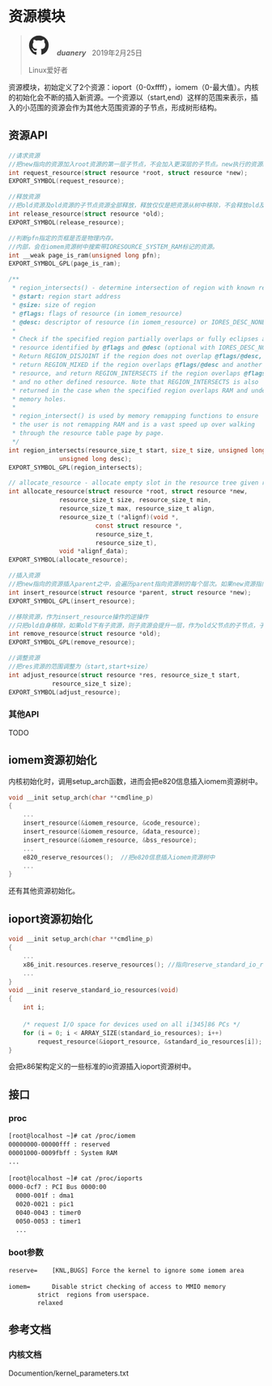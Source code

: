 # 资源模块

> [![40](https://github.com/duanery/picture/blob/master/github/github_black_40px.png)](https://duanery.github.io)
> &nbsp;&nbsp;
> ***duanery*** &nbsp;
> 2019年2月25日
>
> Linux爱好者

资源模块，初始定义了2个资源：ioport（0-0xffff），iomem（0-最大值）。内核的初始化会不断的插入新资源。一个资源以（start,end）这样的范围来表示，插入的小范围的资源会作为其他大范围资源的子节点，形成树形结构。

## 资源API

```c
//请求资源
//把new指向的资源加入root资源的第一层子节点，不会加入更深层的子节点。new执行的资源必须是已分配内存的。
int request_resource(struct resource *root, struct resource *new);
EXPORT_SYMBOL(request_resource);
```

```c
//释放资源
//把old资源及old资源的子节点资源全部释放，释放仅仅是把资源从树中移除，不会释放old及其子资源的结构体。
int release_resource(struct resource *old);
EXPORT_SYMBOL(release_resource);
```

```c
//判断pfn指定的页框是否是物理内存。
//内部，会在iomem资源树中搜索带IORESOURCE_SYSTEM_RAM标记的资源。
int __weak page_is_ram(unsigned long pfn);
EXPORT_SYMBOL_GPL(page_is_ram);
```

```c
/**
 * region_intersects() - determine intersection of region with known resources
 * @start: region start address
 * @size: size of region
 * @flags: flags of resource (in iomem_resource)
 * @desc: descriptor of resource (in iomem_resource) or IORES_DESC_NONE
 *
 * Check if the specified region partially overlaps or fully eclipses a
 * resource identified by @flags and @desc (optional with IORES_DESC_NONE).
 * Return REGION_DISJOINT if the region does not overlap @flags/@desc,
 * return REGION_MIXED if the region overlaps @flags/@desc and another
 * resource, and return REGION_INTERSECTS if the region overlaps @flags/@desc
 * and no other defined resource. Note that REGION_INTERSECTS is also
 * returned in the case when the specified region overlaps RAM and undefined
 * memory holes.
 *
 * region_intersect() is used by memory remapping functions to ensure
 * the user is not remapping RAM and is a vast speed up over walking
 * through the resource table page by page.
 */
int region_intersects(resource_size_t start, size_t size, unsigned long flags,
		      unsigned long desc);
EXPORT_SYMBOL_GPL(region_intersects);
```

```c
// allocate_resource - allocate empty slot in the resource tree given range & alignment. The resource will be reallocated with a new size if it was already allocated
int allocate_resource(struct resource *root, struct resource *new,
		      resource_size_t size, resource_size_t min,
		      resource_size_t max, resource_size_t align,
		      resource_size_t (*alignf)(void *,
						const struct resource *,
						resource_size_t,
						resource_size_t),
		      void *alignf_data);
EXPORT_SYMBOL(allocate_resource);
```

```c
//插入资源
//把new指向的资源插入parent之中，会遍历parent指向资源树的每个层次。如果new资源指向一个比较大的范围，会把该范围内的资源作为new的子节点。如果new资源指向一个比较小的范围，new会作为其他资源的子节点而插入。
int insert_resource(struct resource *parent, struct resource *new);
EXPORT_SYMBOL_GPL(insert_resource);
```

```c
//移除资源，作为insert_resource操作的逆操作
//只把old自身移除，如果old下有子资源，则子资源会提升一层，作为old父节点的子节点，子资源不会被移除。
int remove_resource(struct resource *old);
EXPORT_SYMBOL_GPL(remove_resource);
```

```c
//调整资源
//把res资源的范围调整为（start,start+size）
int adjust_resource(struct resource *res, resource_size_t start,
			resource_size_t size);
EXPORT_SYMBOL(adjust_resource);
```

### 其他API

TODO

## iomem资源初始化

内核初始化时，调用setup_arch函数，进而会把e820信息插入iomem资源树中。

```c
void __init setup_arch(char **cmdline_p)
{
    ...
    insert_resource(&iomem_resource, &code_resource);
	insert_resource(&iomem_resource, &data_resource);
	insert_resource(&iomem_resource, &bss_resource);
    ...
    e820_reserve_resources();  //把e820信息插入iomem资源树中
    ...
}
```

还有其他资源初始化。

## ioport资源初始化

```c
void __init setup_arch(char **cmdline_p)
{
    ...
	x86_init.resources.reserve_resources(); //指向reserve_standard_io_resources
    ...
}
void __init reserve_standard_io_resources(void)
{
	int i;

	/* request I/O space for devices used on all i[345]86 PCs */
	for (i = 0; i < ARRAY_SIZE(standard_io_resources); i++)
		request_resource(&ioport_resource, &standard_io_resources[i]);
}
```

会把x86架构定义的一些标准的io资源插入ioport资源树中。

## 接口

### proc

```bash
[root@localhost ~]# cat /proc/iomem 
00000000-00000fff : reserved
00001000-0009fbff : System RAM
...

[root@localhost ~]# cat /proc/ioports 
0000-0cf7 : PCI Bus 0000:00
  0000-001f : dma1
  0020-0021 : pic1
  0040-0043 : timer0
  0050-0053 : timer1
  ...
```

### boot参数

```
reserve=	[KNL,BUGS] Force the kernel to ignore some iomem area

iomem=		Disable strict checking of access to MMIO memory
		strict	regions from userspace.
		relaxed
```

## 参考文档

### 内核文档

Documention/kernel_parameters.txt